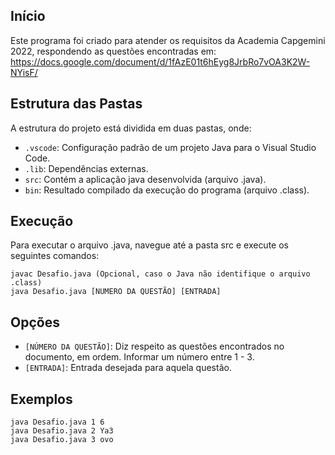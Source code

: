 ## Início

Este programa foi criado para atender os requisitos da Academia Capgemini 2022, respondendo as questões encontradas em: https://docs.google.com/document/d/1fAzE01t6hEyg8JrbRo7vOA3K2W-NYisF/

## Estrutura das Pastas

A estrutura do projeto está dividida em duas pastas, onde:

- `.vscode`: Configuração padrão de um projeto Java para o Visual Studio Code.
- `.lib`: Dependências externas.
- `src`: Contém a aplicação java desenvolvida (arquivo .java).
- `bin`: Resultado compilado da execução do programa (arquivo .class).

## Execução

Para executar o arquivo .java, navegue até a pasta src e execute os seguintes comandos:
```
javac Desafio.java (Opcional, caso o Java não identifique o arquivo .class)
java Desafio.java [NUMERO DA QUESTÃO] [ENTRADA]
```
## Opções

- `[NÚMERO DA QUESTÃO]`: Diz respeito as questões encontrados no documento, em ordem. Informar um número entre 1 - 3.
- `[ENTRADA]`: Entrada desejada para aquela questão.

## Exemplos
```
java Desafio.java 1 6
java Desafio.java 2 Ya3
java Desafio.java 3 ovo
```
